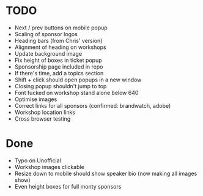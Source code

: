 # TODO

- Next / prev buttons on mobile popup
- Scaling of sponsor logos
- Heading bars (from Chris' version)
- Alignment of heading on workshops
- Update background image
- Fix height of boxes in ticket popup
- Sponsorship page included in repo
- If there's time, add a topics section
- Shift + click should open popups in a new window
- Closing popup shouldn't jump to top
- Font fucked on workshop stand alone below 640
- Optimise images
- Correct links for all sponsors (confirmed: brandwatch, adobe)
- Workshop location links
- Cross browser testing

# Done

- Typo on Unofficial 
- Workshop images clickable
- Resize down to mobile should show speaker bio (now making all images show)
- Even height boxes for full monty sponsors
